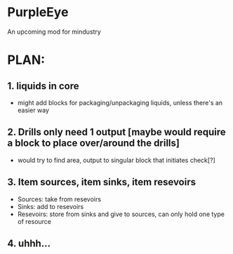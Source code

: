 # PurpleEye
An upcoming mod for mindustry
# PLAN: 
## 1. liquids in core
- might add blocks for packaging/unpackaging liquids, unless there's an easier way
## 2. Drills only need 1 output [maybe would require a block to place over/around the drills]
- would try to find area, output to singular block that initiates check[?]
## 3. Item sources, item sinks, item resevoirs
- Sources: take from resevoirs
- Sinks: add to resevoirs
- Resevoirs: store from sinks and give to sources, can only hold one type of resource
## 4. uhhh...